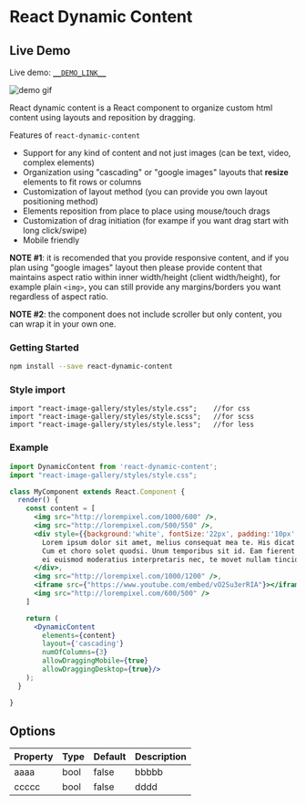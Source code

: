 # React Dynamic Content

## Live Demo
Live demo: [`__DEMO_LINK__`](__DEMO_LINK__)

![demo gif](__GIF_LINK__)

React dynamic content is a React component to organize custom html content using layouts and reposition by dragging.

Features of `react-dynamic-content`
* Support for any kind of content and not just images (can be text, video, complex elements)
* Organization using "cascading" or "google images" layouts that **resize** elements to fit rows or columns
* Customization of layout method (you can provide you own layout positioning method)
* Elements reposition from place to place using mouse/touch drags
* Customization of drag initiation (for exampe if you want drag start with long click/swipe)
* Mobile friendly

**NOTE #1**: it is recomended that you provide responsive content, and if you plan using "google images" layout then please provide content that maintains aspect ratio within inner width/height (client width/height), for example plain `<img>`, you can still provide any margins/borders you want regardless of aspect ratio.

**NOTE #2**: the component does not include scroller but only content, you can wrap it in your own one.

### Getting Started

```bash
npm install --save react-dynamic-content
```

### Style import

```
import "react-image-gallery/styles/style.css";    //for css
import "react-image-gallery/styles/style.scss";   //for scss
import "react-image-gallery/styles/style.less";   //for less
```

### Example

```jsx
import DynamicContent from 'react-dynamic-content';
import "react-image-gallery/styles/style.css"; 

class MyComponent extends React.Component {
  render() {
    const content = [
      <img src="http://lorempixel.com/1000/600" />,
      <img src="http://lorempixel.com/500/550" />,
      <div style={{background:'white', fontSize:'22px', padding:'10px', border:'2px solid grey', borderRadius:'15px'}}>
        Lorem ipsum dolor sit amet, melius consequat mea te. His dicat suscipit sadipscing an. Probo saepe eu vix. Nam cu clita deserunt.
        Cum et choro solet quodsi. Unum temporibus sit id. Eam fierent conclusionemque cu,
        ei euismod moderatius interpretaris nec, te movet nullam tincidunt vis.
      </div>,
      <img src="http://lorempixel.com/1000/1200" />,
      <iframe src={"https://www.youtube.com/embed/vO2Su3erRIA"}></iframe>,
      <img src="http://lorempixel.com/600/500" />
    ]

    return (
      <DynamicContent
        elements={content}
        layout={'cascading'}
        numOfColumns={3}
        allowDraggingMobile={true}
        allowDraggingDesktop={true}/>
    );
  }

}
```



## Options

Property	|	Type		|	Default		|	Description
:-----------------------|:--------------|:--------------|:--------------------------------
aaaa	|	bool	|	false	| bbbbb
ccccc	|	bool	|	false	| dddd
